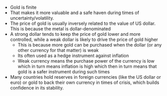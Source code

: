 - Gold is finite
- That makes it more valuable and a safe haven during times of uncertainty/volatility.
- The price of gold is usually inversely related to the value of US dollar. This is because the metal is dollar-denominated
- A strong dollar tends to keep the price of gold lower and more controlled, while a weak dollar is likely to drive the price of gold higher
	- This is because more gold can be purchased when the dollar (or any other currency for that matter) is weak
	- Its often used as a hedge instrument against inflation
	- Weak currency means the purchase power of the currency is low which in turn means inflation is high which then in turn means that gold is a safer instrument during such times
- Many countries hold reserves in foreign currencies (like the US dollar or euro) or gold to back their own currency in times of crisis, which builds confidence in its stability.